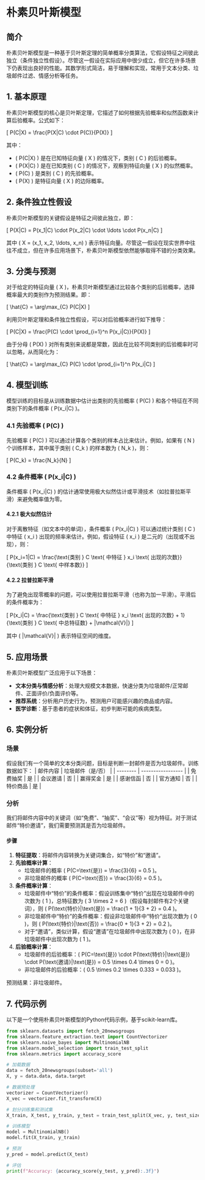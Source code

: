 # 朴素贝叶斯模型

## 简介
朴素贝叶斯模型是一种基于贝叶斯定理的简单概率分类算法，它假设特征之间彼此独立（条件独立性假设）。尽管这一假设在实际应用中很少成立，但它在许多场景下仍表现出良好的性能。其数学形式简洁，易于理解和实现，常用于文本分类、垃圾邮件过滤、情感分析等任务。

## 1. 基本原理
朴素贝叶斯模型的核心是贝叶斯定理，它描述了如何根据先验概率和似然函数来计算后验概率。公式如下：

\[
P(C|X) = \frac{P(X|C) \cdot P(C)}{P(X)}
\]

其中：
- \( P(C|X) \) 是在已知特征向量 \( X \) 的情况下，类别 \( C \) 的后验概率。
- \( P(X|C) \) 是在已知类别 \( C \) 的情况下，观察到特征向量 \( X \) 的似然概率。
- \( P(C) \) 是类别 \( C \) 的先验概率。
- \( P(X) \) 是特征向量 \( X \) 的边际概率。

## 2. 条件独立性假设
朴素贝叶斯模型的关键假设是特征之间彼此独立，即：

\[
P(X|C) = P(x_1|C) \cdot P(x_2|C) \cdot \ldots \cdot P(x_n|C)
\]

其中 \( X = (x_1, x_2, \ldots, x_n) \) 表示特征向量。尽管这一假设在现实世界中往往不成立，但在许多应用场景下，朴素贝叶斯模型依然能够取得不错的分类效果。

## 3. 分类与预测
对于给定的特征向量 \( X \)，朴素贝叶斯模型通过比较各个类别的后验概率，选择概率最大的类别作为预测结果。即：

\[
\hat{C} = \arg\max_{C} P(C|X)
\]

利用贝叶斯定理和条件独立性假设，可以对后验概率进行如下推导：

\[
P(C|X) = \frac{P(C) \cdot \prod_{i=1}^n P(x_i|C)}{P(X)}
\]

由于分母 \( P(X) \) 对所有类别来说都是常数，因此在比较不同类别的后验概率时可以忽略，从而简化为：

\[
\hat{C} = \arg\max_{C} P(C) \cdot \prod_{i=1}^n P(x_i|C)
\]

## 4. 模型训练
模型训练的目标是从训练数据中估计出类别的先验概率 \( P(C) \) 和各个特征在不同类别下的条件概率 \( P(x_i|C) \)。

### 4.1 先验概率 \( P(C) \)
先验概率 \( P(C) \) 可以通过计算各个类别的样本占比来估计。例如，如果有 \( N \) 个训练样本，其中属于类别 \( C_k \) 的样本数为 \( N_k \)，则：

\[
P(C_k) = \frac{N_k}{N}
\]

### 4.2 条件概率 \( P(x_i|C) \)
条件概率 \( P(x_i|C) \) 的估计通常使用极大似然估计或平滑技术（如拉普拉斯平滑）来避免概率值为零。

#### 4.2.1 极大似然估计
对于离散特征（如文本中的单词），条件概率 \( P(x_i|C) \) 可以通过统计类别 \( C \) 中特征 \( x_i \) 出现的频率来估计。例如，假设特征 \( x_i \) 是二元的（出现或不出现），则：

\[
P(x_i=1|C) = \frac{\text{类别 } C \text{ 中特征 } x_i \text{ 出现的次数}}{\text{类别 } C \text{ 中样本数}}
\]

#### 4.2.2 拉普拉斯平滑
为了避免出现零概率的问题，可以使用拉普拉斯平滑（也称为加一平滑）。平滑后的条件概率为：

\[
P(x_i|C) = \frac{\text{类别 } C \text{ 中特征 } x_i \text{ 出现的次数} + 1}{\text{类别 } C \text{ 中总特征数} + |\mathcal{V}|}
\]

其中 \( |\mathcal{V}| \) 表示特征空间的维度。

## 5. 应用场景
朴素贝叶斯模型广泛应用于以下场景：

- **文本分类与情感分析**：处理大规模文本数据，快速分类为垃圾邮件/正常邮件、正面评价/负面评价等。
- **推荐系统**：分析用户历史行为，预测用户可能感兴趣的商品或内容。
- **医学诊断**：基于患者的症状和体征，初步判断可能的疾病类型。

## 6. 实例分析
### 场景
假设我们有一个简单的文本分类问题，目标是判断一封邮件是否为垃圾邮件。训练数据如下：
| 邮件内容 | 垃圾邮件（是/否） |
| -------- | ----------------- |
| 免费抽奖 | 是                |
| 会议邀请 | 否                |
| 赢得奖金 | 是                |
| 感谢信函 | 否                |
| 官方通知 | 否                |
| 特价商品 | 是                |

### 分析
我们将邮件内容中的关键词（如“免费”、“抽奖”、“会议”等）视为特征。对于测试邮件“特价邀请”，我们需要预测其是否为垃圾邮件。

#### 步骤
1. **特征提取**：将邮件内容转换为关键词集合，如“特价”和“邀请”。
2. **先验概率计算**：
   - 垃圾邮件的概率 \( P(C=\text{是}) = \frac{3}{6} = 0.5 \)。
   - 非垃圾邮件的概率 \( P(C=\text{否}) = \frac{3}{6} = 0.5 \)。
3. **条件概率计算**：
   - 垃圾邮件中“特价”的条件概率：假设训练集中“特价”出现在垃圾邮件中的次数为 \( 1 \)，总特征数为 \( 3 \times 2 = 6 \)（假设每封邮件有2个关键词），则 \( P(\text{特价}|\text{是}) = \frac{1 + 1}{3 + 2} = 0.4 \)。
   - 非垃圾邮件中“特价”的条件概率：假设非垃圾邮件中“特价”出现次数为 \( 0 \)，则 \( P(\text{特价}|\text{否}) = \frac{0 + 1}{3 + 2} = 0.2 \)。
   - 对于“邀请”，类似计算，假设“邀请”在垃圾邮件中出现次数为 \( 0 \)，在非垃圾邮件中出现次数为 \( 1 \)。
4. **后验概率计算**：
   - 垃圾邮件的后验概率：\( P(C=\text{是}) \cdot P(\text{特价}|\text{是}) \cdot P(\text{邀请}|\text{是}) = 0.5 \times 0.4 \times 0 = 0 \)。
   - 非垃圾邮件的后验概率：\( 0.5 \times 0.2 \times 0.333 = 0.033 \)。

预测结果：非垃圾邮件。

## 7. 代码示例
以下是一个使用朴素贝叶斯模型的Python代码示例，基于scikit-learn库。

```python
from sklearn.datasets import fetch_20newsgroups
from sklearn.feature_extraction.text import CountVectorizer
from sklearn.naive_bayes import MultinomialNB
from sklearn.model_selection import train_test_split
from sklearn.metrics import accuracy_score

# 加载数据
data = fetch_20newsgroups(subset='all')
X, y = data.data, data.target

# 数据预处理
vectorizer = CountVectorizer()
X_vec = vectorizer.fit_transform(X)

# 划分训练集和测试集
X_train, X_test, y_train, y_test = train_test_split(X_vec, y, test_size=0.3, random_state=42)

# 训练模型
model = MultinomialNB()
model.fit(X_train, y_train)

# 预测
y_pred = model.predict(X_test)

# 评估
print(f"Accuracy: {accuracy_score(y_test, y_pred):.3f}")
```